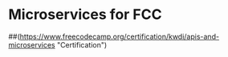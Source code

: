 # Microservices for FCC

##(https://www.freecodecamp.org/certification/kwdi/apis-and-microservices "Certification")
